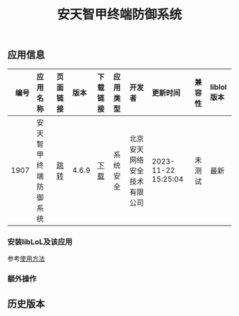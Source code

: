﻿---
id: 1907
title: 安天智甲终端防御系统
toc: true
weight: 1907
---

## 应用信息 
|   编号 | 应用名称       | 页面链接                                        | 版本    | 下载链接                                                                          | 应用类型   | 开发者            | 更新时间                | 兼容性   | liblol版本   |
|-----:|:-----------|:--------------------------------------------|:------|:------------------------------------------------------------------------------|:-------|:---------------|:--------------------|:------|:-----------|
| 1907 | 安天智甲终端防御系统 | [跳转](http://app.loongapps.cn/#/detail/1907) | 4.6.9 | [下载](http://113.24.212.22:8090/upload/file/kismain_mix-4.6.9.loongarch64.deb) | 系统安全   | 北京安天网络安全技术有限公司 | 2023-11-22 15:25:04 | 未测试   | 最新         |
### 安装libLoL及该应用 
参考[使用方法](/docs/usage) 
### 额外操作 


## 历史版本 
 
